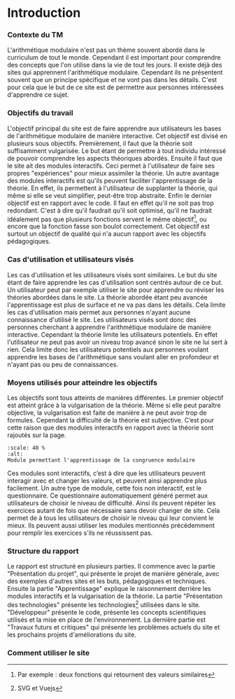 # Introduction 

### Contexte du TM
L'arithmétique modulaire n'est pas un thème souvent abordé dans le curriculum de tout le monde. Cependant il est important pour comprendre des concepts que l'on utilise dans la vie de tout les jours. Il existe déjà des sites qui apprennent l'arithmétique modulaire. Cependant ils ne présentent souvent que un principe spécifique et ne vont pas dans les détails. C'est pour cela que le but de ce site est de permettre aux personnes intéressées d'apprendre ce sujet. 

### Objectifs du travail
L'objectif principal du site est de faire apprendre aux utilisateurs les bases de l'arithmétique modulaire de manière interactive. Cet objectif est divisé en plusieurs sous objectifs. Premièrement, il faut que la théorie soit suffisamment vulgarisée. Le but étant de permettre à tout individu intéressé de pouvoir comprendre les aspects théoriques abordés. Ensuite il faut que le site ait des modules interactifs. Ceci permet à l'utilisateur de faire ses propres "expériences" pour mieux assimiler la théorie. Un autre avantage des modules interactifs est qu'ils peuvent faciliter l'apprentissage de la théorie. En effet, ils permettent à l'utilisateur de supplanter la théorie, qui même si elle se veut simplifier, peut-être trop abstraite. Enfin le dernier objectif est en rapport avec le code. Il faut en effet qu'il ne soit pas trop redondant. C'est à dire qu'il faudrait qu'il soit optimisé, qu'il ne faudrait idéalement pas que plusieurs fonctions servent le même objectif[^myref], ou encore que la fonction fasse son boulot correctement. Cet objectif est surtout un objectif de qualité qui n'a aucun rapport avec les objectifs pédagogiques. 

### Cas d'utilisation et utilisateurs visés 
Les cas d'utilisation et les utilisateurs visés sont similaires. Le but du site étant de faire apprendre les cas d'utilisation sont centrés autour de ce but. Un utilisateur peut par exemple utiliser le site pour apprendre ou réviser les théories abordées dans le site. La théorie abordée étant peu avancée l'apprentissage est plus de surface et ne va pas dans les détails. Cela limite les cas d'utilisation mais permet aux personnes n'ayant aucune connaissance d'utilisé le site. Les utilisateurs visés sont donc des personnes cherchant à apprendre l'arithmétique modulaire de manière interactive. Cependant la théorie limite les utilisateurs potentiels. En effet l'utilisateur ne peut pas avoir un niveau trop avancé sinon le site ne lui sert à rien. Cela limite donc les utilisateurs potentiels aux personnes voulant apprendre les bases de l'arithmétique sans voulant aller en profondeur et n'ayant pas ou peu de connaissances.    

### Moyens utilisés pour atteindre les objectifs 
Les objectifs sont tous atteints de manières différentes. Le premier objectif est atteint grâce à la vulgarisation de la théorie. Même si elle peut paraître objective, la vulgarisation est faite de manière à ne peut avoir trop de formules. Cependant la difficulté de la théorie est subjective. C’est pour cette raison que des modules interactifs en rapport avec la théorie sont rajoutés sur la page. 
```{figure} img/Screenshot_cercle.png
:scale: 40 %
:alt: 
Module permettant l'apprentissage de la congruence modulaire
```
Ces modules sont interactifs, c’est à dire que les utilisateurs peuvent interagir avec et changer les valeurs, et peuvent ainsi apprendre plus facilement. Un autre type de module, cette fois non interactif, est le questionnaire. Ce questionnaire automatiquement généré permet aux utilisateurs de choisir le niveau de difficulté. Ainsi ils peuvent répéter les exercices autant de fois que nécessaire sans devoir changer de site. Cela permet de à tous les utilisateurs de choisir le niveau qui leur convient le mieux. Ils peuvent aussi utiliser les modules mentionnés précédemment pour remplir les exercices s'ils ne réussissent pas. 
 
### Structure du rapport 
Le rapport est structuré en plusieurs parties. Il commence avec la partie "Présentation du projet", qui présente le projet de manière générale, avec des exemples d'autres sites et les buts, pédagogiques et techniques. Ensuite la partie "Apprentissage" explique le raisonnement derrière les modules interactifs et la vulgarisation de la théorie. La partie "Présentation des technologies" présente les technologies[^myref1] utilisées dans le site. "Développeur" présente le code, présente les concepts scientifiques utilisés et la mise en place de l'environnement. La dernière partie est "Travaux futurs et critiques" qui présente les problèmes actuels du site et les prochains projets d'améliorations du site. 

### Comment utiliser le site


[^myref1]: SVG et Vuejs
[^myref]: Par exemple : deux fonctions qui retournent des valeurs similaires